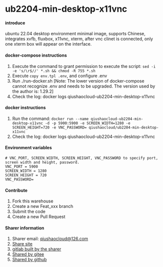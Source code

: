 # ub2204-min-desktop-x11vnc

#### introduce
ubuntu 22.04 desktop environment minimal image, supports Chinese, integrates xvfb, fluxbox, x11vnc, xterm, after vnc clinet is connected, only one xterm box will appear on the interface.

#### docker-compose instructions
1. Execute the command to grant permission to execute the script: `sed -i -e 's/\r$//' *.sh && chmod -R 755 *.sh`
2. Execute `copy env.tpl .env`, and configure .env
3. Run ./run-docker.sh [Note: The lower version of docker-compose cannot recognize .env and needs to be upgraded. The version used by the author is: 1.29.2]
4. Check the log: docker logs qiushaocloud-ub2204-min-desktop-x11vnc

#### docker instructions
1. Run the command: `docker run --name qiushaocloud-ub2204-min-desktop-x11vnc -d -p 5900:5900 -e SCREEN_WIDTH=1280 -e SCREEN_HEIGHT=720 -e VNC_PASSWORD= qiushaocloud/ub2204-min-desktop-x11vnc `
2. Check the log: docker logs qiushaocloud-ub2204-min-desktop-x11vnc

#### Environment variables
```
# VNC_PORT, SCREEN_WIDTH, SCREEN_HEIGHT, VNC_PASSWORD to specify port, screen width and height, password.
VNC_PORT = 5900
SCREEN_WIDTH = 1280
SCREEN_HEIGHT = 720
VNC_PASSWORD=
```

#### Contribute
1. Fork this warehouse
2. Create a new Feat_xxx branch
3. Submit the code
4. Create a new Pull Request


#### Sharer information
1. Sharer email: qiushaocloud@126.com
2. [Share site](https://www.qiushaocloud.top)
3. [gitlab built by the sharer](https://gitlab.qiushaocloud.top/qiushaocloud)
3. [Shared by gitee](https://gitee.com/qiushaocloud/dashboard/projects)
3. [Shared by github](https://github.com/qiushaocloud?tab=repositories)